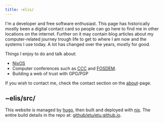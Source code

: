 ```yaml
---
title: ~elis/
---
```


I'm a developer and free software enthusiast. This page has historically
mostly been a digital contact card so people can go here to find me in other
locations on the internet. Further on it may contain blog articles about
my computer-related journey trough life to get to where I am now and the
systems I use today. A lot has changed over the years, mostly for good.

Things I enjoy to do and talk about:

- [NixOS](https://nixos.org/)
- Computer conferences such as [CCC](https://en.wikipedia.org/wiki/Chaos_Communication_Congress) and [FOSDEM](https://en.wikipedia.org/wiki/FOSDEM).
- Building a web of trust with GPG/PGP

If you wish to contact me, check the contact section on the [about](/about)-page.

## ~elis/src/

This website is managed by [hugo](https://gohugo.io/), then built and deployed
with [nix](https://nixos.org/). The entire build details in the repo at:
[github/etu/etu.github.io](https://github.com/etu/etu.github.io/).
